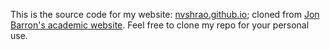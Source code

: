 This is the source code for my website: [nvshrao.github.io](https://nvshrao.github.io/); cloned from [Jon Barron's academic website](https://jonbarron.info/). Feel free to clone my repo for your personal use.
